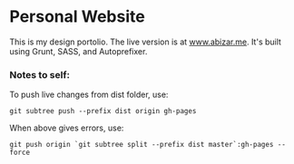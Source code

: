 
# Personal Website
This is my design portolio. The live version is at www.abizar.me. It's built using Grunt, SASS, and Autoprefixer.

### Notes to self: 
To push live changes from dist folder, use: 
```
git subtree push --prefix dist origin gh-pages
``` 

When above gives errors, use:
``` 
git push origin `git subtree split --prefix dist master`:gh-pages --force
``` 
